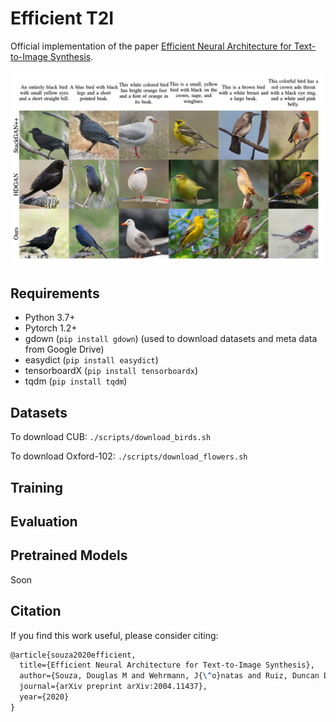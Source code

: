 # Efficient T2I
Official implementation of the paper  [Efficient Neural Architecture for Text-to-Image Synthesis](https://arxiv.org/abs/2004.11437).

<img src="img/teaser.png"/>


## Requirements

* Python 3.7+
* Pytorch 1.2+
* gdown (`pip install gdown`) (used to download datasets and meta data from Google Drive)
* easydict (`pip install easydict`)
* tensorboardX (`pip install tensorboardx`)
* tqdm (`pip install tqdm`)

## Datasets

To download CUB:
`./scripts/download_birds.sh`

To download Oxford-102:
`./scripts/download_flowers.sh`

## Training




## Evaluation


## Pretrained Models
Soon


## Citation

If you find this work useful, please consider citing:

```tex
@article{souza2020efficient,
  title={Efficient Neural Architecture for Text-to-Image Synthesis},
  author={Souza, Douglas M and Wehrmann, J{\^o}natas and Ruiz, Duncan D},
  journal={arXiv preprint arXiv:2004.11437},
  year={2020}
}
```

